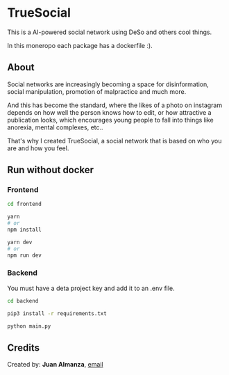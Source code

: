 # TrueSocial

This is a AI-powered social network using DeSo and others cool things.

In this moneropo each package has a dockerfile :).

## About

Social networks are increasingly becoming a space for disinformation, social manipulation, promotion of malpractice and much more.

And this has become the standard, where the likes of a photo on instagram depends on how well the person knows how to edit, or how attractive a publication looks, which encourages young people to fall into things like anorexia, mental complexes, etc..

That's why I created TrueSocial, a social network that is based on who you are and how you feel.

## Run without docker

### Frontend

```bash
cd frontend

yarn
# or
npm install

yarn dev
# or
npm run dev
```

### Backend

You must have a deta project key and add it to an .env file.

```bash
cd backend

pip3 install -r requirements.txt

python main.py
```

## Credits

Created by: **Juan Almanza**, [email](mailto:hi@scidroid.co)
